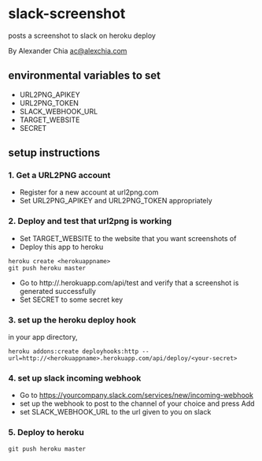 # slack-screenshot
posts a screenshot to slack on heroku deploy

By Alexander Chia
ac@alexchia.com

## environmental variables to set

- URL2PNG_APIKEY
- URL2PNG_TOKEN
- SLACK_WEBHOOK_URL
- TARGET_WEBSITE
- SECRET

## setup instructions

### 1. Get a URL2PNG account

- Register for a new account at url2png.com
- Set URL2PNG_APIKEY and URL2PNG_TOKEN appropriately

### 2. Deploy and test that url2png is working

- Set TARGET_WEBSITE to the website that you want screenshots of
- Deploy this app to heroku
```
heroku create <herokuappname>
git push heroku master

```
- Go to http://<herokuappname>.herokuapp.com/api/test and verify that a screenshot is generated successfully
- Set SECRET to some secret key

### 3. set up the heroku deploy hook

in your app directory,

```
heroku addons:create deployhooks:http --url=http://<herokuappname>.herokuapp.com/api/deploy/<your-secret>
```

### 4. set up slack incoming webhook

- Go to https://yourcompany.slack.com/services/new/incoming-webhook
- set up the webhook to post to the channel of your choice and press Add
- set SLACK_WEBHOOK_URL to the url given to you on slack

### 5. Deploy to heroku
```
git push heroku master
```
